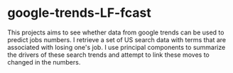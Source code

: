 # google-trends-LF-fcast
This projects aims to see whether data from google trends can be used to predict jobs numbers.
I retrieve a set of US search data with terms that are associated with losing one's job. I use principal components to summarize the drivers of these search trends and attempt to link these moves to changed in the numbers. 

